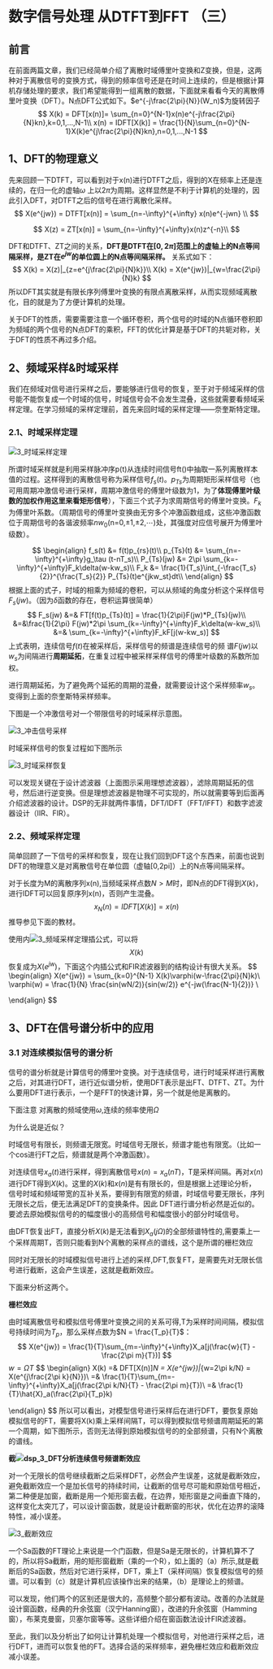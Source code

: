 # 数字信号处理 从DTFT到FFT （三）

## 前言

在前面两篇文章，我们已经简单介绍了离散时域傅里叶变换和Z变换，但是，这两种对于离散信号的变换方式，得到的频率信号还是在时间上连续的，但是根据计算机存储处理的要求，我们希望能得到一组离散的数据，下面就来看看今天的离散傅里叶变换（DFT）。N点DFT公式如下。$e^{-j\frac{2\pi}{N}}(W_n)$为旋转因子
$$
X(k) = DFT[x(n)]= \sum_{n=0}^{N-1}x(n)e^{-j\frac{2\pi}{N}kn},k=0,1,...,N-1\\
x(n) = IDFT[X(k)] = \frac{1}{N}\sum_{n=0}^{N-1}X(k)e^{j\frac{2\pi}{N}kn},n=0,1,...,N-1
$$

## 1、DFT的物理意义

先来回顾一下DTFT，可以看到对于x(n)进行DTFT之后，得到的X在频率上还是连续的，在归一化的虚轴$\omega$ 上以$2\pi$为周期。这样显然是不利于计算机的处理的，因此引入DFT，对DTFT之后的信号在进行离散化采样。
$$
X(e^{jw}) = DTFT[x(n)] = \sum_{n=-\infty}^{+\infty} x(n)e^{-jwn} \\
$$

$$
X(z) = ZT[x(n)] = \sum_{n=-\infty}^{+\infty}x(n)z^{-n}\\
$$

DFT和DTFT、ZT之间的关系，**DFT是DTFT在$[0,2\pi]$范围上的虚轴上的N点等间隔采样，是ZT在$e^{jw}$的单位圆上的N点等间隔采样。** 关系式如下：
$$
X(k) = X(z)|_{z=e^{j\frac{2\pi}{N}k}}\\
X(k) = X(e^{jw})|_{w=\frac{2\pi}{N}k}
$$
所以DFT其实就是有限长序列傅里叶变换的有限点离散采样，从而实现频域离散化，目的就是为了方便计算机的处理。

关于DFT的性质，需要需要注意一个循环卷积，两个信号的时域的N点循环卷积即为频域的两个信号的N点DFT的乘积，FFT的优化计算是基于DFT的共轭对称，关于DFT的性质不再过多介绍。



## 2、频域采样&时域采样

我们在频域对信号进行采样之后，要能够进行信号的恢复，至于对于频域采样的信号能不能恢复成一个时域的信号，时域信号会不会发生混叠，这些就需要看频域采样定理。在学习频域的采样定理前，首先来回时域的采样定理——奈奎斯特定理。

### 2.1、时域采样定理

![3_时域采样定理](DSP_3/3_时域采样定理.jpg)

所谓时域采样就是利用采样脉冲序p(t)从连续时间信号ft()中抽取一系列离散样本值的过程。这样得到的离散信号称为采样信号$f_s(t)$。$p_{Ts}$为周期矩形采样信号（也可用周期冲激信号进行采样，周期冲激信号的傅里叶级数为1，为了**体现傅里叶级数的加权作用这里来看矩形信号**），下面三个式子为求周期信号的傅里叶变换。$F_k$为傅里叶系数。（周期信号的傅里叶变换由无穷多个冲激函数组成，这些冲激函数位于周期信号的各谐波频率$nw_0$(n=0,±1,±2,⋯)处，其强度对应信号展开为傅里叶级数）。

$$
\begin{align}
f_s(t) &= f(t)p_{rs}(t)\\
p_{Ts}(t) &= \sum_{n=-\infty}^{+\infty}g_\tau (t-nT_s)\\
P_{Ts}(jw) &= 2\pi \sum_{k=-\infty}^{+\infty}F_k\delta(w-kw_s)\\
F_k &= \frac{1}{T_s}\int_{-\frac{T_s}{2}}^{\frac{T_s}{2}} P_{Ts}(t)e^{jkw_st}dt\\
\end{align}
$$
根据上面的式子，时域的相乘为频域的卷积，可以从频域的角度分析这个采样信号$F_s(jw)$。（因为$\delta$函数的存在，卷积运算很简单）
$$
F_s(jw) &=& FT[f(t)p_{Ts}(t)] = \frac{1}{2\pi}F(jw)*P_{Ts}(jw)\\
&=&\frac{1}{2\pi} F(jw)*2\pi \sum_{k=-\infty}^{+\infty}F_k\delta(w-kw_s)\\
&=& \sum_{k=-\infty}^{+\infty}F_kF[j(w-kw_s)]
$$
上式表明，连续信号$f(t)$在被采样后，采样信号的频谱是连续信号的频 谱$F(jw)$以$w_s$为间隔进行**周期延拓**，在重复过程中被采样采样信号的傅里叶级数的系数所加权。

进行周期延拓，为了避免两个延拓的周期的混叠，就需要设计这个采样频率$w_s$。变得到上面的奈奎斯特采样频率。

下图是一个冲激信号对一个带限信号的时域采样示意图。

![3_冲击信号采样](DSP_3/3_冲击信号采样.jpg)

时域采样信号的恢复过程如下图所示

![3_时域采样恢复](DSP_3/3_时域采样恢复-17206003686921.jpg)

可以发现关键在于设计滤波器（上面图示采用理想滤波器），滤除周期延拓的信号，然后进行逆变换。但是理想滤波器是物理不可实现的，所以就需要等到后面再介绍滤波器的设计。DSP的无非就两件事情，DFT/IDFT（FFT/IFFT）和数字滤波器设计（IIR、FIR）。

### 2.2、频域采样定理

简单回顾了一下信号的采样和恢复，现在让我们回到DFT这个东西来，前面也说到DFT的物理意义是对离散信号在单位圆（虚轴[0,2pi]）上的N点等间隔采样。

对于长度为M的离散序列x(n),当频域采样点数$N>M$时，即N点的DFT得到$X(k)$，进行IDFT可以回复原序列x(n)，否则产生混叠。
$$
x_N(n)=IDFT[X(k)] = x(n)
$$
 推导参见下面的教材。





使用内![3_频域采样定理](DSP_3/3_频域采样定理.jpg)插公式，可以将$$X(k)$$恢复成为$X(e^{jw})$，下面这个内插公式和FIR滤波器到的结构设计有很大关系。
$$
\begin{align}
X(e^{jw}) = \sum_{k=0}^{N-1} X(k)\varphi(w-\frac{2\pi}{N}k)\\
\varphi(w) = \frac{1}{N} \frac{sin(wN/2)}{sin(w/2)} e^{-jw(\frac{N-1}{2})} \\

\end{align}
$$


## 3、DFT在信号谱分析中的应用



### 3.1 对连续模拟信号的谱分析

信号的谱分析就是计算信号的傅里叶变换。对于连续信号，进行时域采样进行离散之后，对其进行DFT，进行近似谱分析，使用DFT表示是出FT、DTFT、ZT。为什么要用DFT进行表示，一个是FFT的快速计算，另一个就是他是离散的。

下面注意 对离散的频域使用$\omega$,连续的频率使用$\Omega$

为什么说是近似？

时域信号有限长，则频谱无限宽。时域信号无限长，频谱才能也有限宽。（比如一个cos进行FT之后，频谱就是两个冲激函数）。

对连续信号$x_a(t)$进行采样，得到离散信号$x(n) = x_a(nT)$，T是采样间隔。再对$x(n)$进行DFT得到$X(k)$。这里的$X(k)$和$x(n)$是有有限长的，但是根据上述理论分析， 信号时域和频域带宽的互补关系，要得到有限宽的频谱，时域信号要无限长，序列无限长之后，便无法满足DFT的变换条件。因此 DFT进行谱分析必然是近似的。要滤去原始模拟信号的的幅度很小的高频信号和幅度很小的部分时域信号。

由DFT恢复出FT，直接分析$X(k)$是无法看到$X_a(j \Omega)$的全部频谱特性的,需要乘上一个采样周期T，否则只能看到N个离散的采样点的谱线，这个是所谓的栅栏效应

同时对无限长的时域模拟信号进行上述的采样,DFT,恢复FT，是需要先对无限长信号进行截断，这会产生误差，这就是截断效应。

下面来分析这两个。

**栅栏效应**

由时域离散信号和模拟信号傅里叶变换之间的关系可得,T为采样时间间隔，模拟信号持续时间为$T_p$，那么采样点数为$N = \frac{T_p}{T}$：
$$
X(e^{jw}) = \frac{1}{T}\sum_{m=-\infty}^{+\infty}X_a[j(\frac{w}{T} - \frac{2\pi m}{T})]
$$
$w = \Omega T$
$$
\begin{align}
X(k) =& DFT[X(n)]_N = X(e^{jw})|_{w=2\pi k/N} = X(e^{j\frac{2\pi k}{N}})\\
=& \frac{1}{T}\sum_{m=-\infty}^{+\infty}X_a[j(\frac{2\pi k/N}{T} - \frac{2\pi m}{T})\\
=& \frac{1}{T}\hat{X}_a(\frac{2\pi}{T_p}k)

\end{align}
$$
所以可以看出，对模型信号进行采样后在进行DFT，要恢复原始模拟信号的FT，需要将X(k)乘上采样间隔T，可以得到模拟信号频谱周期延拓的第一个周期，如下图所示，否则无法得到原始模拟信号的的全部频谱，只有N个离散的谱线。



**截![dsp_3_DFT分析连续信号频谱](DSP_3/dsp_3_DFT分析连续信号频谱.jpg)断效应**

对一个无限长的信号继续截断之后采样DFT，必然会产生误差，这就是截断效应，避免截断效应一个是加长信号的持续时间，让截断的信号尽可能和原始信号相近，第二种便是加窗，截断是用一个矩形窗去截，在边界，矩形窗是之间垂直下降的，这样变化太突兀了，可以设计窗函数，就是设计截断窗的形状，优化在边界的滚降特性，减小误差。

![3_截断效应](DSP_3/3_截断效应.jpg)

一个Sa函数的FT理论上来说是一个门函数，但是Sa是无限长的，计算机算不了的，所以将Sa截断，用的矩形窗截断（乘的一个R），如上面的（a）所示,就是截断后的Sa函数，然后对它进行采样，DFT，乘上T（采样间隔）恢复模拟信号的频谱。可以看到（c）就是计算机应该操作出来的结果，（b）是理论上的频谱。

可以发现，他们两个的区别还是很大的，高频整个部分都有波动。改善的办法就是设计窗函数，经典的升余弦窗（汉宁Hanning窗），改进的升余弦窗（Hamming窗），布莱克曼窗，贝塞尔窗等等。这些详细介绍在窗函数法设计FIR滤波器。

至此，我们以及分析出了如何让计算机处理一个模拟信号，对他进行采样之后，进行DFT，进而可以恢复他的FT。选择合适的采样频率，避免栅栏效应和截断效应减小误差。

